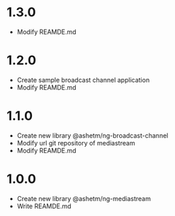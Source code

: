 # 1.3.0

* Modify REAMDE.md

# 1.2.0

* Create sample broadcast channel application
* Modify REAMDE.md

# 1.1.0

* Create new library @ashetm/ng-broadcast-channel
* Modify url git repository of mediastream
* Modify REAMDE.md

# 1.0.0

* Create new library @ashetm/ng-mediastream
* Write REAMDE.md

